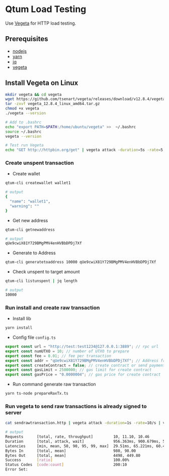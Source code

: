 # Qtum Load Testing

Use [Vegeta](https://github.com/tsenart/vegeta) for HTTP load testing.

## Prerequisites

- [nodejs](https://nodejs.org/)
- [yarn](https://classic.yarnpkg.com/)
- [jq](https://stedolan.github.io/jq/)
- [vegeta](https://stedolan.github.io/jq/)

## Install Vegeta on Linux

```bash
mkdir vegeta && cd vegeta
wget https://github.com/tsenart/vegeta/releases/download/v12.8.4/vegeta_12.8.4_linux_amd64.tar.gz
tar -zxvf vegeta_12.8.4_linux_amd64.tar.gz
chmod +x vegeta
./vegeta --version

# Add to .bashrc
echo "export PATH=$PATH:/home/ubuntu/vegeta" >>  ~/.bashrc
source ~/.bashrc
vegeta --version

# Test run Vegeta
echo "GET http://httpbin.org/get" | vegeta attack -duration=5s -rate=5 | vegeta report
```

### Create unspent transaction

- Create wallet

```bash
qtum-cli createwallet wallet1

# output
{
  "name": "wallet1",
  "warning": ""
}
```

- Get new address

```bash
qtum-cli getnewaddress

# output
qUe9cwiX81Y729BMgPMV4enHVBbDPDj7Xf
```

- Generate to Address

```bash
qtum-cli generatetoaddress 10000 qUe9cwiX81Y729BMgPMV4enHVBbDPDj7Xf
```

- Check unspent to target amount

```bash
qtum-cli listunspent | jq length

# output
10000
```

### Run install and create raw transaction

- Install lib

```bash
yarn install
```

- Config file `config.ts`

```typescript
export const url = "http://test:test1234@127.0.0.1:3889"; // rpc url
export const numUTXO = 10; // number of UTXO to prepare
export const fee = 0.01; // fee per transaction
export const addr = "qUe9cwiX81Y729BMgPMV4enHVBbDPDj7Xf"; // Address from getnewaddress
export const createContract = false; // create contract or send payment
export const gasLimit = 2500000; // gas limit for create contract
export const gasPrice = "0.0000004"; // gas price for create contract
```

- Run command generate raw transaction

```bash
yarn ts-node prepareRaxTx.ts
```

### Run vegeta to send raw transactions is already signed to server

```bash
cat sendrawtransaction.http | vegeta attack -duration=1s -rate=10/s | vegeta report

# output
Requests      [total, rate, throughput]         10, 11.10, 10.46
Duration      [total, attack, wait]             956.363ms, 900.679ms, 55.684ms
Latencies     [min, mean, 50, 90, 95, 99, max]  29.51ms, 65.221ms, 60.433ms, 106.098ms, 140.375ms, 140.375ms, 140.375ms
Bytes In      [total, mean]                     980, 98.00
Bytes Out     [total, mean]                     4498, 449.80
Success       [ratio]                           100.00%
Status Codes  [code:count]                      200:10
Error Set:
```
